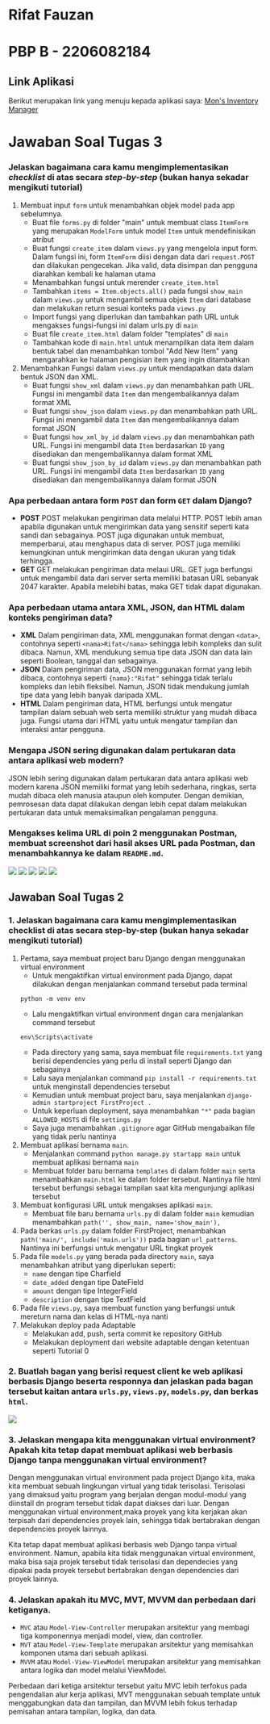 # Rifat Fauzan
# PBP B - 2206082184

## Link Aplikasi
Berikut merupakan link yang menuju kepada aplikasi saya: [Mon's Inventory Manager](https://monsfirstproject.adaptable.app/main/)

# Jawaban Soal Tugas 3

### Jelaskan bagaimana cara kamu mengimplementasikan *checklist* di atas secara *step-by-step* (bukan hanya sekadar mengikuti tutorial)
1. Membuat input `form` untuk menambahkan objek model pada app sebelumnya.
    - Buat file `forms.py` di folder "main" untuk membuat class `ItemForm` yang merupakan `ModelForm` untuk model `Item` untuk mendefinisikan atribut
    - Buat fungsi `create_item` dalam `views.py` yang mengelola input form. Dalam fungsi ini, form `ItemForm` diisi dengan data dari `request.POST` dan dilakukan pengecekan. Jika valid, data disimpan dan pengguna diarahkan kembali ke halaman utama
    - Menambahkan fungsi untuk merender `create_item.html`
    - Tambahkan `items = Item.objects.all()` pada fungsi `show_main` dalam `views.py` untuk mengambil semua objek `Item` dari database dan melakukan return sesuai konteks pada `views.py`
    - Import fungsi yang diperlukan dan tambahkan path URL untuk mengakses fungsi-fungsi ini dalam urls.py di `main`
    - Buat file `create_item.html` dalam folder "templates" di `main`
    - Tambahkan kode di `main.html` untuk menampilkan data item dalam bentuk tabel dan menambahkan tombol "Add New Item" yang mengarahkan ke halaman pengisian item yang ingin ditambahkan
2. Menambahkan Fungsi dalam `views.py` untuk mendapatkan data dalam bentuk JSON dan XML.
    - Buat fungsi `show_xml` dalam `views.py` dan menambahkan path URL. Fungsi ini mengambil data `Item` dan mengembalikannya dalam format XML
    - Buat fungsi `show_json` dalam `views.py` dan menambahkan path URL. Fungsi ini mengambil data `Item` dan mengembalikannya dalam format JSON
    - Buat fungsi `how_xml_by_id` dalam `views.py` dan menambahkan path URL. Fungsi ini mengambil data `Item` berdasarkan `ID` yang disediakan dan mengembalikannya dalam format XML
    - Buat fungsi `show_json_by_id` dalam `views.py` dan menambahkan path URL. Fungsi ini mengambil data `Item` berdasarkan `ID` yang disediakan dan mengembalikannya dalam format JSON

### Apa perbedaan antara form `POST` dan form `GET` dalam Django?
- **POST**
    POST melakukan pengiriman data melalui HTTP. POST lebih aman apabila digunakan untuk mengirimkan data yang sensitif seperti kata sandi dan sebagainya. POST juga digunakan untuk membuat, memperbarui, atau menghapus data di server. POST juga memiliki kemungkinan untuk mengirimkan data dengan ukuran yang tidak terhingga.
- **GET**
    GET melakukan pengiriman data melaui URL. GET juga berfungsi untuk mengambil data dari server serta memiliki batasan URL sebanyak 2047 karakter. Apabila melebihi batas, maka GET tidak dapat digunakan.

### Apa perbedaan utama antara XML, JSON, dan HTML dalam konteks pengiriman data?
- **XML**
    Dalam pengiriman data, XML menggunakan format dengan `<data>`, contohnya seperti `<nama>Rifat</nama>` sehingga lebih kompleks dan sulit dibaca. Namun, XML mendukung semua tipe data JSON dan data lain seperti Boolean, tanggal dan sebagainya.
- **JSON**
    Dalam pengiriman data, JSON menggunakan format yang lebih dibaca, contohnya seperti `{nama}:"Rifat"` sehingga tidak terlalu kompleks dan lebih fleksibel. Namun, JSON tidak mendukung jumlah tipe data yang lebih banyak daripada XML.
- **HTML**
    Dalam pengiriman data, HTML berfungsi untuk mengatur tampilan dalam sebuah web serta memiliki struktur yang mudah dibaca juga. Fungsi utama dari HTML yaitu untuk mengatur tampilan dan interaksi antar pengguna.

### Mengapa JSON sering digunakan dalam pertukaran data antara aplikasi web modern?
JSON lebih sering digunakan dalam pertukaran data antara aplikasi web modern karena JSON memiliki format yang lebih sederhana, ringkas, serta mudah dibaca oleh manusia ataupun oleh komputer. Dengan demikian, pemrosesan data dapat dilakukan dengan lebih cepat dalam melakukan pertukaran data untuk memaksimalkan pengalaman pengguna.

### Mengakses kelima URL di poin 2 menggunakan Postman, membuat screenshot dari hasil akses URL pada Postman, dan menambahkannya ke dalam `README.md`.
<img src='/Assets/Tugas3/SSHTML.png'>
<img src='/Assets/Tugas3/SSXML.png'>
<img src='/Assets/Tugas3/SSXMLBYID.png'>
<img src='/Assets/Tugas3/SSJSON.png'>
<img src='/Assets/Tugas3/SSJSONBYID.png'>


## Jawaban Soal Tugas 2

### 1. Jelaskan bagaimana cara kamu mengimplementasikan checklist di atas secara step-by-step (bukan hanya sekadar mengikuti tutorial)
1. Pertama, saya membuat project baru Django dengan menggunakan virtual environment
    - Untuk mengaktifkan virtual environment pada Django, dapat dilakukan dengan menjalankan command tersebut pada terminal
    ```
    python -m venv env
    ```
    - Lalu mengaktifkan virtual environment dngan cara menjalankan command tersebut
    ```
    env\Scripts\activate
    ```
    - Pada directory yang sama, saya membuat file `requirements.txt` yang berisi dependencies yang perlu di install seperti Django dan sebagainya
    - Lalu saya menjalankan command `pip install -r requirements.txt` untuk menginstall dependencies tersebut
    - Kemudian untuk membuat project baru, saya menjalankan `django-admin startproject FirstProject .`
    - Untuk keperluan deployment, saya menambahkan `"*"` pada bagian `ALLOWED_HOSTS` di file `settings.py`
    - Saya juga menambahkan `.gitignore` agar GitHub mengabaikan file yang tidak perlu nantinya
2. Membuat aplikasi bernama `main`.
    - Menjalankan command `python manage.py startapp main` untuk membuat aplikasi bernama `main`
    - Membuat folder baru bernama `templates` di dalam folder `main` serta menambahkan `main.html` ke dalam folder tersebut. Nantinya file html tersebut berfungsi sebagai tampilan saat kita mengunjungi aplikasi tersebut
3. Membuat konfigurasi URL untuk mengakses aplikasi `main`.
    - Membuat file baru bernama `urls.py` di dalam folder `main` kemudian menambahkan `path('', show_main, name='show_main'),`
4. Pada berkas `urls.py` dalam folder FirstProject, menambahkan `path('main/', include('main.urls'))` pada bagian `url_patterns`. Nantinya ini berfungsi untuk mengatur URL tingkat proyek
5. Pada file `models.py` yang berada pada directory `main`, saya menambahkan atribut yang diperlukan seperti:
    - `name` dengan tipe Charfield
    - `date_added` dengan tipe DateField
    - `amount` dengan tipe IntegerField
    - `description` dengan tipe TextField
6. Pada file `views.py`, saya membuat function yang berfungsi untuk mereturn nama dan kelas di HTML-nya nanti
7. Melakukan deploy pada Adaptable
    - Melakukan add, push, serta commit ke repository GitHub
    - Melakukan deployment dari website adaptable dengan ketentuan seperti Tutorial 0

### 2. Buatlah bagan yang berisi request client ke web aplikasi berbasis Django beserta responnya dan jelaskan pada bagan tersebut kaitan antara `urls.py`, `views.py`, `models.py`, dan berkas `html`.
<img src="/Assets/Tugas2//flowchart.jpg">

### 3. Jelaskan mengapa kita menggunakan virtual environment? Apakah kita tetap dapat membuat aplikasi web berbasis Django tanpa menggunakan virtual environment?
Dengan menggunakan virtual environment pada project Django kita, maka kita membuat sebuah lingkungan virtual yang tidak terisolasi. Terisolasi yang dimaksud yaitu program yang berjalan dengan modul-modul yang diinstall dn program tersebut tidak dapat diakses dari luar. Dengan menggunakan virtual environment,maka proyek yang kita kerjakan akan terpisah dari dependencies proyek lain, sehingga tidak bertabrakan dengan dependencies proyek lainnya.

Kita tetap dapat membuat aplikasi berbasis web Django tanpa virtual environment. Namun, apabila kita tidak menggunakan virtual environment, maka bisa saja projek tersebut tidak terisolasi dan dependecies yang dipakai pada proyek tersebut bertabrakan dengan dependencies dari proyek lainnya.

### 4. Jelaskan apakah itu MVC, MVT, MVVM dan perbedaan dari ketiganya.
- `MVC` atau `Model-View-Controller` merupakan arsitektur yang membagi tiga komponennya menjadi model, view, dan controller.    
- `MVT` atau `Model-View-Template` merupakan arsitektur yang memisahkan komponen utama dari sebuah aplikasi.
- `MVVM` atau `Model-View-ViewModel` merupakan arsitektur yang memisahkan antara logika dan model melalui ViewModel.

Perbedaan dari ketiga arsitektur tersebut yaitu MVC lebih terfokus pada pengendalian alur kerja aplikasi, MVT menggunakan sebuah template untuk menggabungkan data dan tampilan, dan MVVM lebih fokus terhadap pemisahan antara tampilan, logika, dan data.

        